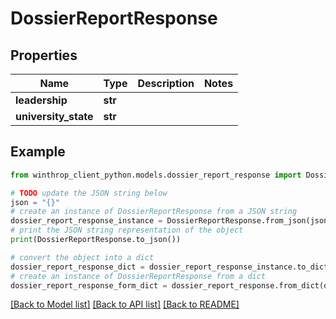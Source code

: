 # DossierReportResponse


## Properties

Name | Type | Description | Notes
------------ | ------------- | ------------- | -------------
**leadership** | **str** |  | 
**university_state** | **str** |  | 

## Example

```python
from winthrop_client_python.models.dossier_report_response import DossierReportResponse

# TODO update the JSON string below
json = "{}"
# create an instance of DossierReportResponse from a JSON string
dossier_report_response_instance = DossierReportResponse.from_json(json)
# print the JSON string representation of the object
print(DossierReportResponse.to_json())

# convert the object into a dict
dossier_report_response_dict = dossier_report_response_instance.to_dict()
# create an instance of DossierReportResponse from a dict
dossier_report_response_form_dict = dossier_report_response.from_dict(dossier_report_response_dict)
```
[[Back to Model list]](../README.md#documentation-for-models) [[Back to API list]](../README.md#documentation-for-api-endpoints) [[Back to README]](../README.md)


